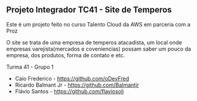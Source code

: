 ## Projeto Integrador TC41 - Site de Temperos ##

Este é um projeto feito no curso Talento Cloud da AWS em parceria com a Proz

O site se trata de uma empresa de temperos atacadista, um local onde empresas varejista(mercados e coveniencias) possam saber um pouco da empresa, dos produtos, forma de contato e etc.

Turma 41 - Grupo 1

- Caio Frederico - https://github.com/oDevFred
- Ricardo Balmant Jr - https://github.com/Balmantjr
- Flávio Santos - https://github.com/flaviosoli